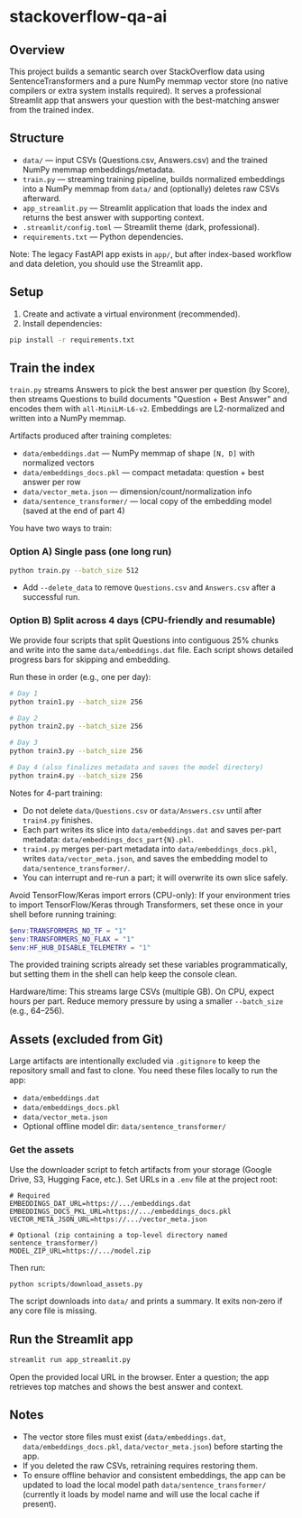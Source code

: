 # stackoverflow-qa-ai



## Overview
This project builds a semantic search over StackOverflow data using SentenceTransformers and a pure NumPy memmap vector store (no native compilers or extra system installs required). It serves a professional Streamlit app that answers your question with the best-matching answer from the trained index.

## Structure
- `data/` — input CSVs (Questions.csv, Answers.csv) and the trained NumPy memmap embeddings/metadata.
- `train.py` — streaming training pipeline, builds normalized embeddings into a NumPy memmap from `data/` and (optionally) deletes raw CSVs afterward.
- `app_streamlit.py` — Streamlit application that loads the index and returns the best answer with supporting context.
- `.streamlit/config.toml` — Streamlit theme (dark, professional).
- `requirements.txt` — Python dependencies.

Note: The legacy FastAPI app exists in `app/`, but after index-based workflow and data deletion, you should use the Streamlit app.

## Setup
1) Create and activate a virtual environment (recommended).
2) Install dependencies:
```bash
pip install -r requirements.txt
```

## Train the index
`train.py` streams Answers to pick the best answer per question (by Score), then streams Questions to build documents "Question + Best Answer" and encodes them with `all-MiniLM-L6-v2`. Embeddings are L2-normalized and written into a NumPy memmap.

Artifacts produced after training completes:
- `data/embeddings.dat` — NumPy memmap of shape `[N, D]` with normalized vectors
- `data/embeddings_docs.pkl` — compact metadata: question + best answer per row
- `data/vector_meta.json` — dimension/count/normalization info
- `data/sentence_transformer/` — local copy of the embedding model (saved at the end of part 4)

You have two ways to train:

### Option A) Single pass (one long run)
```bash
python train.py --batch_size 512
```
- Add `--delete_data` to remove `Questions.csv` and `Answers.csv` after a successful run.

### Option B) Split across 4 days (CPU-friendly and resumable)
We provide four scripts that split Questions into contiguous 25% chunks and write into the same `data/embeddings.dat` file. Each script shows detailed progress bars for skipping and embedding.

Run these in order (e.g., one per day):
```bash
# Day 1
python train1.py --batch_size 256

# Day 2
python train2.py --batch_size 256

# Day 3
python train3.py --batch_size 256

# Day 4 (also finalizes metadata and saves the model directory)
python train4.py --batch_size 256
```
Notes for 4-part training:
- Do not delete `data/Questions.csv` or `data/Answers.csv` until after `train4.py` finishes.
- Each part writes its slice into `data/embeddings.dat` and saves per-part metadata: `data/embeddings_docs_part{N}.pkl`.
- `train4.py` merges per-part metadata into `data/embeddings_docs.pkl`, writes `data/vector_meta.json`, and saves the embedding model to `data/sentence_transformer/`.
- You can interrupt and re-run a part; it will overwrite its own slice safely.

Avoid TensorFlow/Keras import errors (CPU-only):
If your environment tries to import TensorFlow/Keras through Transformers, set these once in your shell before running training:
```powershell
$env:TRANSFORMERS_NO_TF = "1"
$env:TRANSFORMERS_NO_FLAX = "1"
$env:HF_HUB_DISABLE_TELEMETRY = "1"
```
The provided training scripts already set these variables programmatically, but setting them in the shell can help keep the console clean.

Hardware/time: This streams large CSVs (multiple GB). On CPU, expect hours per part. Reduce memory pressure by using a smaller `--batch_size` (e.g., 64–256).

## Assets (excluded from Git)
Large artifacts are intentionally excluded via `.gitignore` to keep the repository small and fast to clone. You need these files locally to run the app:
- `data/embeddings.dat`
- `data/embeddings_docs.pkl`
- `data/vector_meta.json`
- Optional offline model dir: `data/sentence_transformer/`

### Get the assets
Use the downloader script to fetch artifacts from your storage (Google Drive, S3, Hugging Face, etc.). Set URLs in a `.env` file at the project root:

```env
# Required
EMBEDDINGS_DAT_URL=https://.../embeddings.dat
EMBEDDINGS_DOCS_PKL_URL=https://.../embeddings_docs.pkl
VECTOR_META_JSON_URL=https://.../vector_meta.json

# Optional (zip containing a top-level directory named sentence_transformer/)
MODEL_ZIP_URL=https://.../model.zip
```

Then run:

```bash
python scripts/download_assets.py
```

The script downloads into `data/` and prints a summary. It exits non‑zero if any core file is missing.

## Run the Streamlit app
```bash
streamlit run app_streamlit.py
```
Open the provided local URL in the browser. Enter a question; the app retrieves top matches and shows the best answer and context.

## Notes
- The vector store files must exist (`data/embeddings.dat`, `data/embeddings_docs.pkl`, `data/vector_meta.json`) before starting the app.
- If you deleted the raw CSVs, retraining requires restoring them.
- To ensure offline behavior and consistent embeddings, the app can be updated to load the local model path `data/sentence_transformer/` (currently it loads by model name and will use the local cache if present).
